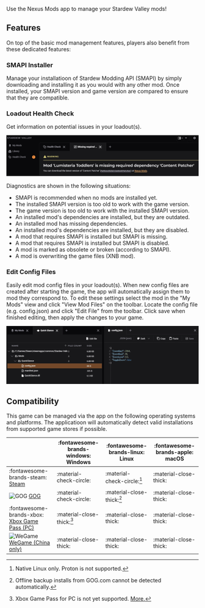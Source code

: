 Use the Nexus Mods app to manage your Stardew Valley mods!

## Features
On top of the basic mod management features, players also benefit from these dedicated features:

### SMAPI Installer
Manage your installatioon of Stardew Modding API (SMAPI) by simply downloading and installing it as you would with any other mod. Once installed, your SMAPI version and game version are compared to ensure that they are compatible. 

### Loadout Health Check
Get information on potential issues in your loadout(s). 

![An example Health Check message prompting the installation of a missing mod.](../images/0.6.0/HealthCheckExample.webp)

Diagnostics are shown in the following situations: 

- SMAPI is recommended when no mods are installed yet.
- The installed SMAPI version is too old to work with the game version.
- The game version is too old to work with the installed SMAPI version.
- An installed mod's dependencies are installed, but they are outdated.
- An installed mod has missing dependencies.
- An installed mod's dependencies are installed, but they are disabled.
- A mod that requires SMAPI is installed but SMAPI is missing.
- A mod that requires SMAPI is installed but SMAPI is disabled.
- A mod is marked as obsolete or broken (according to SMAPI).
- A mod is overwriting the game files (XNB mod).

### Edit Config Files
Easily edit mod config files in your loadout(s). When new config files are created after starting the game, the app will automatically assign them to mod they correspond to. To edit these settings select the mod in the "My Mods" view and click "View Mod Files" on the toolbar. Locate the config file (e.g. config.json) and click "Edit File" from the toolbar. Click save when finished editing, then apply the changes to your game. 

![Using the app to edit a config.json](../images/0.6.0/SDVEditConfig.webp)

## Compatibility
This game can be managed via the app on the following operating systems and platforms. The applicatioon will automatically detect valid installations from supported game stores if possible. 

|| :fontawesome-brands-windows: Windows |  :fontawesome-brands-linux: Linux | :fontawesome-brands-apple: macOS |
|---|---|---|---|
| :fontawesome-brands-steam: [Steam](https://store.steampowered.com/app/413150/Stardew_Valley/) | :material-check-circle: | :material-check-circle:[^1] | :material-close-thick: |
| <img src="../../images/GOG.com_logo_white.svg" alt="GOG" width="14"/> [GOG](https://www.gog.com/en/game/stardew_valley) | :material-check-circle: | :material-close-thick:[^2] | :material-close-thick: |
| :fontawesome-brands-xbox: [Xbox Game Pass (PC)](https://www.xbox.com/en-GB/games/store/stardew-valley/c3d891z6tnqm) | :material-close-thick:[^3] | :material-close-thick: | :material-close-thick: |
| <img src="../../images/wegame.svg" alt="WeGame" width="14"/> [WeGame (China only)](https://www.wegame.com.cn/store/2000064/Stardew_Valley) | :material-close-thick: | :material-close-thick: | :material-close-thick: |

[^1]: Native Linux only. Proton is not supported.
[^2]: Offline backup installs from GOG.com cannot be detected automatically.
[^3]: Xbox Game Pass for PC is not yet supported. <a href="https://github.com/Nexus-Mods/NexusMods.App/issues/1476">More.</a>
